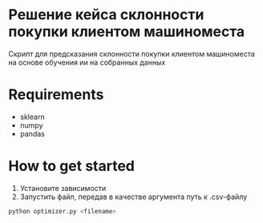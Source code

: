 # Решение кейса склонности покупки клиентом машиноместа
Скрипт для предсказания склонности покупки клиентом машиноместа на основе обучения ии на собранных данных

# Requirements
- sklearn
- numpy
- pandas

# How to get started
1. Установите зависимости
2. Запустить файл, передав в качестве аргумента путь к .csv-файлу
```python
python optimizer.py <filename>
```
